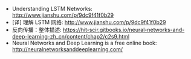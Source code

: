 - Understanding LSTM Networks: http://www.jianshu.com/p/9dc9f41f0b29
- [译] 理解 LSTM 网络: http://www.jianshu.com/p/9dc9f41f0b29
- 反向传播：整体描述: https://hit-scir.gitbooks.io/neural-networks-and-deep-learning-zh_cn/content/chap2/c2s9.html
- Neural Networks and Deep Learning is a free online book: http://neuralnetworksanddeeplearning.com/
